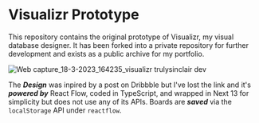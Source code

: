 # Visualizr Prototype

This repository contains the original prototype of Visualizr, my visual database designer. It has been forked into a private repository for further development and exists as a public archive for my portfolio.

![Web capture_18-3-2023_164235_visualizr trulysinclair dev](https://user-images.githubusercontent.com/11479772/226138524-c37df1ce-a5e7-4fa4-b9bf-8d55be3ee65e.jpeg)

The ***Design*** was inpired by a post on Dribbble but I've lost the link and it's ***powered by*** React Flow, coded in TypeScript, and wrapped in Next 13 for simplicity but does not use any of its APIs. Boards are ***saved*** via the `localStorage` API under `reactflow`.

